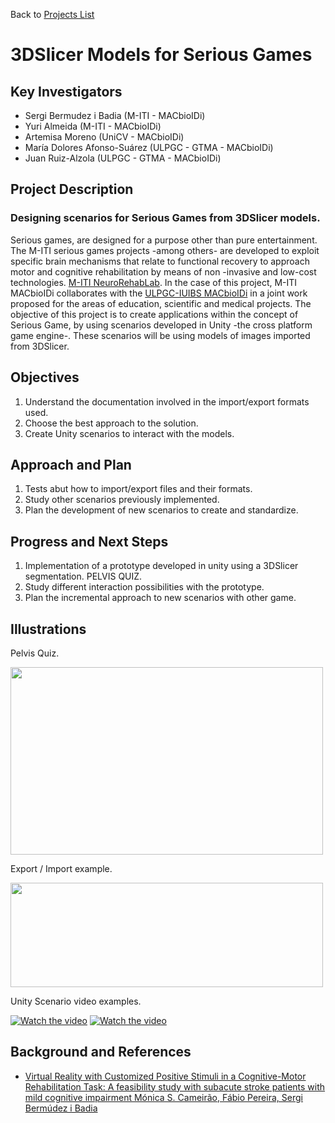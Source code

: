 Back to [Projects List](../../README.md#ProjectsList)

# 3DSlicer Models for Serious Games

## Key Investigators

- Sergi Bermudez i Badia (M-ITI - MACbioIDi)
- Yuri Almeida (M-ITI - MACbioIDi)
- Artemisa Moreno (UniCV - MACbioIDi)
- María Dolores Afonso-Suárez (ULPGC - GTMA - MACbioIDi)
- Juan Ruiz-Alzola (ULPGC - GTMA - MACbioIDi)

## Project Description

### Designing scenarios for Serious Games from 3DSlicer models.

Serious games, are designed for a purpose other than pure entertainment. The M-ITI serious games projects -among others- are developed
to exploit specific brain mechanisms that relate to functional recovery to approach motor and cognitive rehabilitation by means of non
-invasive and low-cost technologies. [M-ITI NeuroRehabLab](https://neurorehabilitation.m-iti.org/lab/). In the case of this project,
M-ITI MACbioIDi collaborates with the [ULPGC-IUIBS MACbioIDi](https://mt4sd.ulpgc.es/w/index.php/Proyecto_MACbioIDi) in a joint work proposed for
the areas of education, scientific and medical projects.
The objective of this project is to create applications within the concept of Serious Game, by using scenarios developed in Unity -the
cross platform game engine-.
These scenarios will be using models of images imported from 3DSlicer.

## Objectives

1. Understand the documentation involved in the import/export formats used.
1. Choose the best approach to the solution.
1. Create Unity scenarios to interact with the models.

## Approach and Plan

1. Tests abut how to import/export files and their formats.
1. Study other scenarios previously implemented.
1. Plan the development of new scenarios to create and standardize.

## Progress and Next Steps

1. Implementation of a prototype developed in unity using a 3DSlicer segmentation. PELVIS QUIZ.
1. Study different interaction possibilities with the prototype.
1. Plan the incremental approach to new scenarios with other game.

## Illustrations
Pelvis Quiz.

<img src="PelvisQuiz.jpg" width="500" height="300">

Export / Import example.

<img src="Chest.png" width="500" height="167">

Unity Scenario video examples.

[![Watch the video](CaveUnity.png)](https://www.youtube.com/watch?v=eQMNyAurvVo)
[![Watch the video](GrapeStomping.png)](https://www.youtube.com/watch?v=gzIc7Avfijs&list=PLr1mTM03DyQ_8DbbGY4pfbsgm6zHjQfzY&index=16)


## Background and References

+ [Virtual Reality with Customized Positive Stimuli in a Cognitive-Motor Rehabilitation Task: A feasibility study with subacute stroke patients with mild cognitive impairment
Mónica S. Cameirão, Fábio Pereira, Sergi Bermúdez i Badia](https://neurorehabilitation.m-iti.org/lab/wp-content/plugins/zotpress/lib/request/request.dl.php?api_user_id=161215&key=4ZQMQFB3&content_type=application/pdf)

